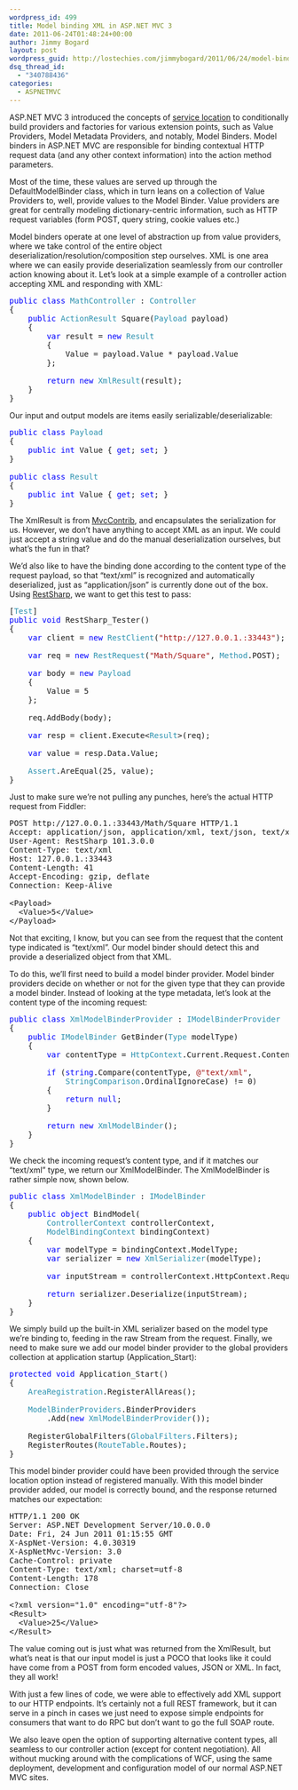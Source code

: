 ```yaml
---
wordpress_id: 499
title: Model binding XML in ASP.NET MVC 3
date: 2011-06-24T01:48:24+00:00
author: Jimmy Bogard
layout: post
wordpress_guid: http://lostechies.com/jimmybogard/2011/06/24/model-binding-xml-in-asp-net-mvc-3/
dsq_thread_id:
  - "340788436"
categories:
  - ASPNETMVC
---
```

ASP.NET MVC 3 introduced the concepts of [service location](http://bradwilson.typepad.com/blog/2010/07/service-location-pt1-introduction.html) to conditionally build providers and factories for various extension points, such as Value Providers, Model Metadata Providers, and notably, Model Binders. Model binders in ASP.NET MVC are responsible for binding contextual HTTP request data (and any other context information) into the action method parameters.

Most of the time, these values are served up through the DefaultModelBinder class, which in turn leans on a collection of Value Providers to, well, provide values to the Model Binder. Value providers are great for centrally modeling dictionary-centric information, such as HTTP request variables (form POST, query string, cookie values etc.)

Model binders operate at one level of abstraction up from value providers, where we take control of the entire object deserialization/resolution/composition step ourselves. XML is one area where we can easily provide deserialization seamlessly from our controller action knowing about it. Let’s look at a simple example of a controller action accepting XML and responding with XML:

<pre class="code"><span style="color: blue">public class </span><span style="color: #2b91af">MathController </span>: <span style="color: #2b91af">Controller
</span>{
    <span style="color: blue">public </span><span style="color: #2b91af">ActionResult </span>Square(<span style="color: #2b91af">Payload </span>payload)
    {
        <span style="color: blue">var </span>result = <span style="color: blue">new </span><span style="color: #2b91af">Result
        </span>{
            Value = payload.Value * payload.Value
        };

        <span style="color: blue">return new </span><span style="color: #2b91af">XmlResult</span>(result);
    }
}
</pre>

Our input and output models are items easily serializable/deserializable:

<pre class="code"><span style="color: blue">public class </span><span style="color: #2b91af">Payload
</span>{
    <span style="color: blue">public int </span>Value { <span style="color: blue">get</span>; <span style="color: blue">set</span>; }
}

<span style="color: blue">public class </span><span style="color: #2b91af">Result
</span>{
    <span style="color: blue">public int </span>Value { <span style="color: blue">get</span>; <span style="color: blue">set</span>; }
}
</pre>

The XmlResult is from [MvcContrib](http://mvccontrib.codeplex.com/), and encapsulates the serialization for us. However, we don’t have anything to accept XML as an input. We could just accept a string value and do the manual deserialization ourselves, but what’s the fun in that?

We’d also like to have the binding done according to the content type of the request payload, so that “text/xml” is recognized and automatically deserialized, just as “application/json” is currently done out of the box. Using [RestSharp](http://restsharp.org/), we want to get this test to pass:

<pre class="code">[<span style="color: #2b91af">Test</span>]
<span style="color: blue">public void </span>RestSharp_Tester()
{
    <span style="color: blue">var </span>client = <span style="color: blue">new </span><span style="color: #2b91af">RestClient</span>(<span style="color: #a31515">"http://127.0.0.1.:33443"</span>);

    <span style="color: blue">var </span>req = <span style="color: blue">new </span><span style="color: #2b91af">RestRequest</span>(<span style="color: #a31515">"Math/Square"</span>, <span style="color: #2b91af">Method</span>.POST);
    
    <span style="color: blue">var </span>body = <span style="color: blue">new </span><span style="color: #2b91af">Payload
    </span>{
        Value = 5
    };

    req.AddBody(body);

    <span style="color: blue">var </span>resp = client.Execute&lt;<span style="color: #2b91af">Result</span>&gt;(req);

    <span style="color: blue">var </span>value = resp.Data.Value;

    <span style="color: #2b91af">Assert</span>.AreEqual(25, value);
}
</pre>

Just to make sure we’re not pulling any punches, here’s the actual HTTP request from Fiddler:

<pre class="code">POST http://127.0.0.1.:33443/Math/Square HTTP/1.1
Accept: application/json, application/xml, text/json, text/x-json, text/javascript, text/xml
User-Agent: RestSharp 101.3.0.0
Content-Type: text/xml
Host: 127.0.0.1.:33443
Content-Length: 41
Accept-Encoding: gzip, deflate
Connection: Keep-Alive

&lt;Payload&gt;
  &lt;Value&gt;5&lt;/Value&gt;
&lt;/Payload&gt;
</pre>

Not that exciting, I know, but you can see from the request that the content type indicated is “text/xml”. Our model binder should detect this and provide a deserialized object from that XML.

To do this, we’ll first need to build a model binder provider. Model binder providers decide on whether or not for the given type that they can provide a model binder. Instead of looking at the type metadata, let’s look at the content type of the incoming request:

<pre class="code"><span style="color: blue">public class </span><span style="color: #2b91af">XmlModelBinderProvider </span>: <span style="color: #2b91af">IModelBinderProvider
</span>{
    <span style="color: blue">public </span><span style="color: #2b91af">IModelBinder </span>GetBinder(<span style="color: #2b91af">Type </span>modelType)
    {
        <span style="color: blue">var </span>contentType = <span style="color: #2b91af">HttpContext</span>.Current.Request.ContentType;

        <span style="color: blue">if </span>(<span style="color: blue">string</span>.Compare(contentType, <span style="color: #a31515">@"text/xml"</span>, 
            <span style="color: #2b91af">StringComparison</span>.OrdinalIgnoreCase) != 0)
        {
            <span style="color: blue">return null</span>;
        }

        <span style="color: blue">return new </span><span style="color: #2b91af">XmlModelBinder</span>();
    }
}
</pre>

We check the incoming request’s content type, and if it matches our “text/xml” type, we return our XmlModelBinder. The XmlModelBinder is rather simple now, shown below.

<pre class="code"><span style="color: blue">public class </span><span style="color: #2b91af">XmlModelBinder </span>: <span style="color: #2b91af">IModelBinder
</span>{
    <span style="color: blue">public object </span>BindModel(
        <span style="color: #2b91af">ControllerContext </span>controllerContext,
        <span style="color: #2b91af">ModelBindingContext </span>bindingContext)
    {
        <span style="color: blue">var </span>modelType = bindingContext.ModelType;
        <span style="color: blue">var </span>serializer = <span style="color: blue">new </span><span style="color: #2b91af">XmlSerializer</span>(modelType);

        <span style="color: blue">var </span>inputStream = controllerContext.HttpContext.Request.InputStream;

        <span style="color: blue">return </span>serializer.Deserialize(inputStream);
    }
}
</pre>

We simply build up the built-in XML serializer based on the model type we’re binding to, feeding in the raw Stream from the request. Finally, we need to make sure we add our model binder provider to the global providers collection at application startup (Application_Start):

<pre class="code"><span style="color: blue">protected void </span>Application_Start()
{
    <span style="color: #2b91af">AreaRegistration</span>.RegisterAllAreas();

    <span style="color: #2b91af">ModelBinderProviders</span>.BinderProviders
        .Add(<span style="color: blue">new </span><span style="color: #2b91af">XmlModelBinderProvider</span>());

    RegisterGlobalFilters(<span style="color: #2b91af">GlobalFilters</span>.Filters);
    RegisterRoutes(<span style="color: #2b91af">RouteTable</span>.Routes);
}
</pre>

This model binder provider could have been provided through the service location option instead of registered manually. With this model binder provider added, our model is correctly bound, and the response returned matches our expectation:

<pre class="code">HTTP/1.1 200 OK
Server: ASP.NET Development Server/10.0.0.0
Date: Fri, 24 Jun 2011 01:15:55 GMT
X-AspNet-Version: 4.0.30319
X-AspNetMvc-Version: 3.0
Cache-Control: private
Content-Type: text/xml; charset=utf-8
Content-Length: 178
Connection: Close

&lt;?xml version="1.0" encoding="utf-8"?&gt;
&lt;Result&gt;
  &lt;Value&gt;25&lt;/Value&gt;
&lt;/Result&gt;
</pre>

The value coming out is just what was returned from the XmlResult, but what’s neat is that our input model is just a POCO that looks like it could have come from a POST from form encoded values, JSON or XML. In fact, they all work!

With just a few lines of code, we were able to effectively add XML support to our HTTP endpoints. It’s certainly not a full REST framework, but it can serve in a pinch in cases we just need to expose simple endpoints for consumers that want to do RPC but don’t want to go the full SOAP route.

We also leave open the option of supporting alternative content types, all seamless to our controller action (except for content negotiation). All without mucking around with the complications of WCF, using the same deployment, development and configuration model of our normal ASP.NET MVC sites.
